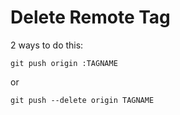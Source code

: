 # Delete Remote Tag

2 ways to do this:

```
git push origin :TAGNAME
```

or

```
git push --delete origin TAGNAME
```
